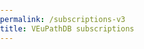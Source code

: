 ```yaml
---
permalink: /subscriptions-v3
title: VEuPathDB subscriptions
---
```


<!DOCTYPE html>
<html lang="en">
<head>
    <meta charset="UTF-8">
    <meta name="viewport" content="width=device-width, initial-scale=1.0">
    <title>VEuPathDB Subscription Pricing</title>
    <style>
        :root {
            --primary-blue: #007BFF;
            --light-blue: #e6f7fd;
            --border-blue: #add8e6;
            --primary-green: #28a745;
            --hover-green: #2c974b;
            --active-green: #298e46;
            --yellow-bg: #fdf9e6;
            --yellow-border: #dbb667;
            --text-dark: #333;
            --text-muted: #666;
            --border-radius: 0.5rem;
            --shadow: 0 2px 4px rgba(0,0,0,0.1);
            --transition: all 0.2s ease;
        }

        * {
            box-sizing: border-box;
        }

        body {
            font-family: -apple-system, BlinkMacSystemFont, 'Segoe UI', Roboto, Oxygen, Ubuntu, Cantarell, sans-serif;
            line-height: 1.6;
            color: var(--text-dark);
            margin: 0;
            padding: 0;
        }

        .container {
            max-width: 1200px;
            margin: 0 auto;
            padding: 0 1rem;
        }

        /* Header Styles */
        .page-header {
            background: linear-gradient(135deg, var(--primary-blue), #0056b3);
            color: white;
            padding: 2rem 0;
            text-align: center;
        }

        .page-header h1 {
            font-size: clamp(2rem, 4vw, 2.5rem);
            margin: 0;
            font-weight: 300;
        }

        /* Main Content */
        .main-content {
            padding: 2rem 0;
        }

        .intro {
            background: var(--light-blue);
            padding: 1.5rem;
            border-radius: var(--border-radius);
            margin-bottom: 2rem;
            border-left: 4px solid var(--primary-blue);
        }

        .intro h2 {
            margin-top: 0;
            color: var(--primary-blue);
            font-size: 1.25rem;
        }

        /* Navigation Cards */
        .nav-cards {
            display: grid;
            grid-template-columns: repeat(auto-fit, minmax(200px, 1fr));
            gap: 1rem;
            margin: 2rem 0;
        }

        .nav-card {
            background: white;
            border: 2px solid var(--border-blue);
            border-radius: var(--border-radius);
            padding: 1.5rem;
            text-align: center;
            transition: var(--transition);
            box-shadow: var(--shadow);
        }

        .nav-card:hover {
            transform: translateY(-2px);
            box-shadow: 0 4px 8px rgba(0,0,0,0.15);
            border-color: var(--primary-blue);
        }

        .nav-card h3 {
            margin: 0 0 1rem 0;
            font-size: 1.1rem;
            color: var(--text-dark);
        }

        .btn {
            display: inline-block;
            padding: 0.75rem 1.5rem;
            text-decoration: none;
            border-radius: var(--border-radius);
            font-weight: 500;
            text-align: center;
            transition: var(--transition);
            cursor: pointer;
            border: none;
            font-size: 1rem;
        }

        .btn-primary {
            background: var(--primary-blue);
            color: white;
        }

        .btn-primary:hover {
            background: #0056b3;
            transform: translateY(-1px);
        }

        .btn-success {
            background: var(--primary-green);
            color: white;
            font-size: 1.1rem;
            padding: 0.8rem 2rem;
        }

        .btn-success:hover {
            background: var(--hover-green);
            transform: translateY(-1px);
        }

        .btn-success:active {
            background: var(--active-green);
            transform: translateY(0);
        }

        .btn-donate {
            background: linear-gradient(135deg, #ff6b6b, #ee5a24);
            color: white;
            box-shadow: var(--shadow);
        }

        .btn-donate:hover {
            background: linear-gradient(135deg, #ee5a24, #d63031);
        }

        /* Section Styles */
        .pricing-section {
            background: white;
            border-radius: var(--border-radius);
            padding: 2rem;
            margin: 2rem 0;
            box-shadow: var(--shadow);
            scroll-margin-top: 2rem;
        }

        .pricing-section.research {
            border-left: 4px solid var(--primary-blue);
        }

        .pricing-section.biotech,
        .pricing-section.teaching {
            border-left: 4px solid var(--yellow-border);
        }

        .pricing-section.institution {
            border-left: 4px solid var(--primary-green);
        }

        .pricing-section h2 {
            margin: 0 0 1rem 0;
            color: var(--primary-blue);
            font-size: 1.5rem;
        }

        .pricing-section h3 {
            color: var(--text-dark);
            font-style: italic;
            margin: 1rem 0 0.5rem 0;
        }

        /* Flex Layout for Research Section */
        .pricing-content {
            display: flex;
            gap: 2rem;
            flex-wrap: wrap;
            align-items: flex-start;
        }

        .pricing-info {
            flex: 1;
            min-width: 300px;
        }

        .pricing-table-container {
            flex: 0 0 auto;
            min-width: 300px;
        }

        /* Table Styles */
        .pricing-table {
            width: 100%;
            border-collapse: collapse;
            font-size: 0.9rem;
            background: white;
            border-radius: var(--border-radius);
            overflow: hidden;
            box-shadow: var(--shadow);
        }

        .pricing-table th {
            background: var(--primary-blue);
            color: white;
            padding: 0.75rem 0.5rem;
            text-align: center;
            font-weight: 600;
        }

        .pricing-table td {
            padding: 0.5rem;
            text-align: right;
            border-bottom: 1px solid #eee;
        }

        .pricing-table td.center {
            text-align: center;
        }

        .pricing-table td.left {
            text-align: left;
        }

        .pricing-table tbody tr:nth-child(even) {
            background: #f8f9fa;
        }

        .pricing-table tbody tr:hover {
            background: var(--light-blue);
        }

        .table-note {
            font-size: 0.85rem;
            font-style: italic;
            color: var(--text-muted);
            margin-top: 0.5rem;
        }

        /* List Styles */
        .feature-list {
            list-style: none;
            padding: 0;
        }

        .feature-list li {
            padding: 0.5rem 0;
            border-bottom: 1px solid #eee;
        }

        .feature-list li:before {
            content: "✓";
            color: var(--primary-green);
            font-weight: bold;
            margin-right: 0.5rem;
        }

        /* Calculator Links */
        .calculator-links {
            background: #f8f9fa;
            padding: 1rem;
            border-radius: var(--border-radius);
            margin: 1rem 0;
            border-left: 3px solid var(--primary-green);
        }

        .calculator-links p {
            margin: 0;
            font-weight: 500;
        }

        /* Contact Section */
        .contact-section {
            background: var(--light-blue);
            padding: 1.5rem;
            border-radius: var(--border-radius);
            margin: 2rem 0;
            text-align: center;
        }

        .contact-section h3 {
            margin-top: 0;
            color: var(--primary-blue);
        }

        /* Disclaimer */
        .disclaimer {
            background: #fff3cd;
            border: 1px solid #ffeaa7;
            border-radius: var(--border-radius);
            padding: 1rem;
            margin: 1rem 0;
            font-style: italic;
            font-weight: 500;
        }

        /* Responsive Design */
        @media (max-width: 768px) {
            .pricing-content {
                flex-direction: column;
            }
            
            .pricing-table-container {
                overflow-x: auto;
            }

            .pricing-table {
                min-width: 500px;
            }

            .nav-cards {
                grid-template-columns: 1fr;
            }

            .pricing-section {
                padding: 1rem;
            }
        }

        /* Accessibility */
        @media (prefers-reduced-motion: reduce) {
            * {
                animation-duration: 0.01ms !important;
                animation-iteration-count: 1 !important;
                transition-duration: 0.01ms !important;
            }
        }

        .sr-only {
            position: absolute;
            width: 1px;
            height: 1px;
            padding: 0;
            margin: -1px;
            overflow: hidden;
            clip: rect(0,0,0,0);
            white-space: nowrap;
            border: 0;
        }

        /* Focus styles for keyboard navigation */
        .btn:focus,
        .nav-card:focus {
            outline: 2px solid var(--primary-blue);
            outline-offset: 2px;
        }

        /* Skip link */
        .skip-link {
            position: absolute;
            top: -40px;
            left: 6px;
            background: var(--primary-blue);
            color: white;
            padding: 8px;
            text-decoration: none;
            border-radius: 4px;
            z-index: 1000;
        }

        .skip-link:focus {
            top: 6px;
        }
    </style>
</head>
<body>
    

    <main id="main-content" class="main-content">
        <div class="container">
            <section class="intro">
                <h2>Why are we implementing a subscription service?</h2>
                <p>VEuPathDB is freely accessible to anyone, but maintaining and updating database resources is not free. The changing funding landscape makes it difficult to sustain essential infrastructure through grants, necessitating a mandatory subscription service ... even if your applicable subscription fee is $0 (subsidized). Fees have been established through consultation with our user communities, and are based on the scale of your group's operation and frequency of usage for data-mining and dissemination.</p>
                <p>For further information, see <a href="/a/app/static-content/faq.html">FAQ</a>.</p>
            </section>

            <nav aria-label="Subscription categories">
                <div class="nav-cards">
                    <div class="nav-card">
                        <h3>Academic Research Groups</h3>
                        <a href="#research" class="btn btn-primary">See Pricing</a>
                    </div>
                    <div class="nav-card">
                        <h3>Industry/Biotech (For Profit)</h3>
                        <a href="#biotech" class="btn btn-primary">See Pricing</a>
                    </div>
                    <div class="nav-card">
                        <h3>Institutional/Library (Non-profit)</h3>
                        <a href="#institution" class="btn btn-primary">See Pricing</a>
                    </div>
                    <div class="nav-card">
                        <h3>Teaching (Non-profit)</h3>
                        <a href="#teaching" class="btn btn-primary">See Pricing</a>
                    </div>
                    <div class="nav-card">
                        <h3>Charitable Contributions</h3>
                        <a href="https://giving.aws.cloud.upenn.edu/fund?program=SAS&fund=605878" 
                           class="btn btn-donate" 
                           target="_blank" 
                           rel="noopener noreferrer">Donate Now</a>
                    </div>
                </div>
            </nav>

            <section id="research" class="pricing-section research">
                <h2>Academic Research Groups</h2>
                <p>To determine your fair share of VEuPathDB annual costs for a specific grant, your entire lab, or a larger group:</p>

                <div class="pricing-content">
                    <div class="pricing-info">
                        <p>Use the table to define appropriate annual fees, based on relevant budget details associated with:</p>
                        <ul class="feature-list">
                            <li><strong>Individual grant(s)</strong> - OK to separate invoices for multiple grants, if this is helpful</li>
                            <li><strong>Your entire lab's research program</strong>, or</li>
                            <li><strong>A larger group</strong> (e.g. your department) - sum fees for multiple labs in your organization, less a 5% group discount</li>
                        </ul>
                        
                        <div class="disclaimer">
                            <strong>Important:</strong> Calculate applicable subscription rates based on (1) your frequency of database usage and (2) the scale of your operations, including both data-mining and the production of data to be shared via VEuPathDB. Please be sure to consider salaries for all participating personnel, in addition to total grant budget(s), including indirect costs (overhead).
                        </div>

                        <div class="calculator-links">
                            <p><strong>Alternative:</strong> Use our <a href="https://docs.google.com/spreadsheets/d/1ldBS8u2Afu9DDPaSvHEp9k1_E5U3u6QEOQMt_ehIYgw/copy?usp=sharing" target="_blank" rel="noopener noreferrer">fee calculator</a> (also downloadable as an <a href="/documents/Subscription_Fee_Calculator_2025.xlsx" target="_blank">Excel file</a>) to determine subscription fees based on budget & resource usage, while also considering differing usage by various individuals or projects.</p>
                        </div>
                        <div class="disclaimer">
                    <strong>Note:</strong> Financial and personnel details are not stored or transmitted to VEuPathDB
                </div>
                    </div>

                    <div class="pricing-table-container">
                        <table class="pricing-table">
                            <thead>
                                <tr>
                                    <th rowspan="2">Total Project Budget(s)</th>
                                    <th colspan="6">Database Usage Frequency</th>
                                </tr>
                                <tr>
                                    <th colspan="2">Daily</th>
                                    <th colspan="2">Weekly</th>
                                    <th colspan="2">Infrequent</th>
                                </tr>
                            </thead>
                            <tbody>
                                <tr>
                                    <td class="left"><em>No funding at present</em></td>
                                    <td colspan="6" class="center"><strong>$0***</strong></td>
                                </tr>
                                <tr>
                                    <td class="left">< $20K</td>
                                    <td colspan="2" class="center">$300</td>
                                    <td colspan="2" class="center">$200</td>
                                    <td colspan="2" class="center">$100</td>
                                </tr>
                                <tr>
                                    <td class="left">$20K - $50K</td>
                                    <td colspan="2" class="center">$1,000</td>
                                    <td colspan="2" class="center">$500</td>
                                    <td colspan="2" class="center">$250</td>
                                </tr>
                                <tr>
                                    <td class="left">$50K - $150K</td>
                                    <td colspan="2" class="center">$2,000</td>
                                    <td colspan="2" class="center">$1,000</td>
                                    <td colspan="2" class="center">$500</td>
                                </tr>
                                <tr>
                                    <td class="left">$150K - $250K</td>
                                    <td colspan="2" class="center">$4,000</td>
                                    <td colspan="2" class="center">$2,000</td>
                                    <td colspan="2" class="center">$1,000</td>
                                </tr>
                                <tr>
                                    <td class="left">$250K - $500K</td>
                                    <td colspan="2" class="center">$8,000</td>
                                    <td colspan="2" class="center">$4,000</td>
                                    <td colspan="2" class="center">$2,000</td>
                                </tr>
                                <tr>
                                    <td class="left">$500K - $1M</td>
                                    <td colspan="2" class="center">$15,000</td>
                                    <td colspan="2" class="center">$8,000</td>
                                    <td colspan="2" class="center">$4,000</td>
                                </tr>
                                <tr>
                                    <td class="left">$1M - $1.5M</td>
                                    <td colspan="2" class="center">$20,000</td>
                                    <td colspan="2" class="center">$12,000</td>
                                    <td colspan="2" class="center">$6,000</td>
                                </tr>
                                <tr>
                                    <td class="left">$1.5M - $2M</td>
                                    <td colspan="2" class="center">$24,000</td>
                                    <td colspan="2" class="center">$16,000</td>
                                    <td colspan="2" class="center">$8,000</td>
                                </tr>
                                <tr>
                                    <td class="left">> $2M</td>
                                    <td colspan="2" class="center">$30,000</td>
                                    <td colspan="2" class="center">$20,000</td>
                                    <td colspan="2" class="center">$10,000</td>
                                </tr>
                            </tbody>
                        </table>
                        <p class="table-note">*** Subsidized by generous philanthropic contributions (pending)</p>
                        
                        <div style="text-align: center; margin-top: 1.5rem;">
                            <a href="https://upenn.co1.qualtrics.com/jfe/form/SV_56yc5QpxL0IfWkK" 
                               class="btn btn-success" 
                               target="_blank" 
                               rel="noopener noreferrer">Go to Invoice Form</a>
                        </div>
                    </div>
                </div>

                
            </section>

            <section id="biotech" class="pricing-section biotech">
                <h2>Industry/Biotech Rates (For Profit)</h2>
                
                <div class="pricing-content">
                    <div class="pricing-info">
                        <p>Subscription rates are based on company size.</p>
                        <p>For an invoice please <a href="mailto:subscriptions@veupathdb.org">Contact Us</a></p>
                    </div>

                    <div class="pricing-table-container">
                        <table class="pricing-table">
                            <thead>
                                <tr>
                                    <th>Company Size</th>
                                    <th>Annual Subscription</th>
                                </tr>
                            </thead>
                            <tbody>
                                <tr>
                                    <td class="left">Large Cap Pharma (>$10B)</td>
                                    <td class="center">$80,000</td>
                                </tr>
                                <tr>
                                    <td class="left">Mid Cap/Biotech (>$1B)</td>
                                    <td class="center">$40,000</td>
                                </tr>
                                <tr>
                                    <td class="left">Small Cap/Clinical stage (>$100M)</td>
                                    <td class="center">$20,000</td>
                                </tr>
                                <tr>
                                    <td class="left">Micro Cap/Startup (<$100M)</td>
                                    <td class="center">$10,000</td>
                                </tr>
                            </tbody>
                        </table>
                    </div>
                </div>
            </section>

            <section id="institution" class="pricing-section institution">
                <h2>Institutional/Library Rates (Non-profit)</h2>
                <p><em>Pricing details coming soon. Please <a href="mailto:subscriptions@veupathdb.org">contact us</a> for more information.</em></p>
            </section>

            <section id="teaching" class="pricing-section teaching">
                <h2>Teaching (Non-profit)</h2>
                <p><em>Pricing details coming soon. Please <a href="mailto:subscriptions@veupathdb.org">contact us</a> for more information.</em></p>
            </section>

            <section class="contact-section">
                <h3>Additional Questions?</h3>
                <p>Please see <a href="/a/app/static-content/faq.html">Frequently Asked Questions</a> or <a href="mailto:subscriptions@veupathdb.org">Contact Us</a>.</p>
            </section>
        </div>
    </main>

    <script>
        // Smooth scrolling for anchor links
        document.querySelectorAll('a[href^="#"]').forEach(anchor => {
            anchor.addEventListener('click', function (e) {
                e.preventDefault();
                const target = document.querySelector(this.getAttribute('href'));
                if (target) {
                    target.scrollIntoView({
                        behavior: 'smooth',
                        block: 'start'
                    });
                }
            });
        });

        // Highlight current section on scroll
        window.addEventListener('scroll', () => {
            const sections = document.querySelectorAll('.pricing-section');
            const navLinks = document.querySelectorAll('a[href^="#"]');
            
            let currentSection = '';
            sections.forEach(section => {
                const rect = section.getBoundingClientRect();
                if (rect.top <= 100 && rect.bottom >= 100) {
                    currentSection = section.id;
                }
            });
            
            navLinks.forEach(link => {
                link.classList.remove('active');
                if (link.getAttribute('href') === `#${currentSection}`) {
                    link.classList.add('active');
                }
            });
        });
    </script>
</body>
</html>